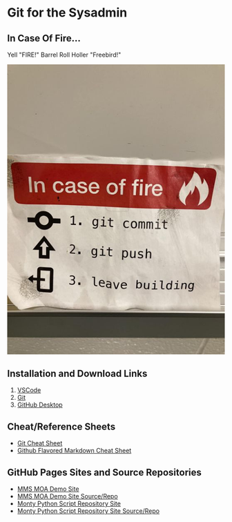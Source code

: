 # Git for the Sysadmin

## In Case Of Fire...
Yell "FIRE!"
Barrel Roll
Holler "Freebird!"

![Commit, then leave](incaseoffire.jpg)

## Installation and Download Links
1. [VSCode](https://code.visualstudio.com)
1. [Git](https://git-scm.com/download)
1. [GitHub Desktop](https://desktop.github.com)

## Cheat/Reference Sheets
* [Git Cheat Sheet](https://education.github.com/git-cheat-sheet-education.pdf)
* [Github Flavored Markdown Cheat Sheet](https://enterprise.github.com/downloads/en/markdown-cheatsheet.pdf)

## GitHub Pages Sites and Source Repositories
* [MMS MOA Demo Site](https://moa2024github.zaske.dev/)
* [MMS MOA Demo Site Source/Repo](https://github.com/zaskem/mms-moa-2024-ghpages-demo)
* [Monty Python Script Repository Site](https://python.mzonline.com)
* [Monty Python Script Repository Site Source/Repo](https://github.com/zaskem/montypython-repository)
